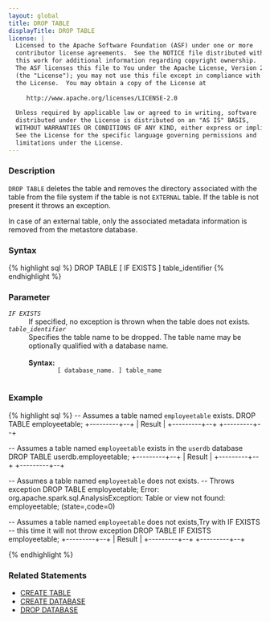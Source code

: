 ```yaml
---
layout: global
title: DROP TABLE
displayTitle: DROP TABLE
license: |
  Licensed to the Apache Software Foundation (ASF) under one or more
  contributor license agreements.  See the NOTICE file distributed with
  this work for additional information regarding copyright ownership.
  The ASF licenses this file to You under the Apache License, Version 2.0
  (the "License"); you may not use this file except in compliance with
  the License.  You may obtain a copy of the License at
 
     http://www.apache.org/licenses/LICENSE-2.0
 
  Unless required by applicable law or agreed to in writing, software
  distributed under the License is distributed on an "AS IS" BASIS,
  WITHOUT WARRANTIES OR CONDITIONS OF ANY KIND, either express or implied.
  See the License for the specific language governing permissions and
  limitations under the License.
---
```


### Description

`DROP TABLE` deletes the table and removes the directory associated with the table from the file system
if the table is not `EXTERNAL` table. If the table is not present it throws an exception.

In case of an external table, only the associated metadata information is removed from the metastore database.

### Syntax
{% highlight sql %}
DROP TABLE [ IF EXISTS ] table_identifier
{% endhighlight %}

### Parameter
<dl>
  <dt><code><em>IF EXISTS</em></code></dt>
  <dd>
     If specified, no exception is thrown when the table does not exists.
  </dd>
  <dt><code><em>table_identifier</em></code></dt>
  <dd>
    Specifies the table name to be dropped. The table name may be optionally qualified with a database name.<br><br>
    <b>Syntax:</b>
      <code>
        [ database_name. ] table_name
      </code>
  </dd>
</dl>

### Example
{% highlight sql %}
-- Assumes a table named `employeetable` exists.
DROP TABLE employeetable;
+---------+--+
| Result  |
+---------+--+
+---------+--+

-- Assumes a table named `employeetable` exists in the `userdb` database
DROP TABLE userdb.employeetable;
+---------+--+
| Result  |
+---------+--+
+---------+--+

-- Assumes a table named `employeetable` does not exists.
-- Throws exception
DROP TABLE employeetable;
Error: org.apache.spark.sql.AnalysisException: Table or view not found: employeetable;
(state=,code=0)

-- Assumes a table named `employeetable` does not exists,Try with IF EXISTS
-- this time it will not throw exception
DROP TABLE IF EXISTS employeetable;
+---------+--+
| Result  |
+---------+--+
+---------+--+

{% endhighlight %}

### Related Statements
- [CREATE TABLE](sql-ref-syntax-ddl-create-table.html)
- [CREATE DATABASE](sql-ref-syntax-ddl-create-database.html)
- [DROP DATABASE](sql-ref-syntax-ddl-drop-database.html)


